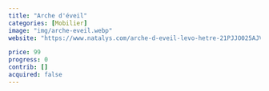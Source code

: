 ```yaml
---
title: "Arche d'éveil"
categories: [Mobilier]
image: "img/arche-eveil.webp"
website: "https://www.natalys.com/arche-d-eveil-levo-hetre-21PJJO025AJV999.html"

price: 99
progress: 0
contrib: []
acquired: false
--- 
```

